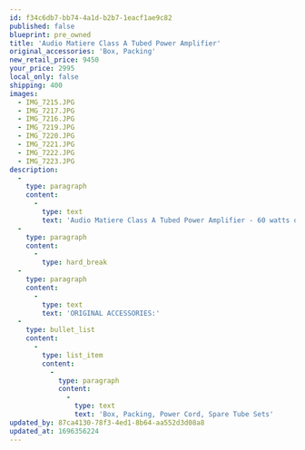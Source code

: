 ```yaml
---
id: f34c6db7-bb74-4a1d-b2b7-1eacf1ae9c82
published: false
blueprint: pre_owned
title: 'Audio Matiere Class A Tubed Power Amplifier'
original_accessories: 'Box, Packing'
new_retail_price: 9450
your_price: 2995
local_only: false
shipping: 400
images:
  - IMG_7215.JPG
  - IMG_7217.JPG
  - IMG_7216.JPG
  - IMG_7219.JPG
  - IMG_7220.JPG
  - IMG_7221.JPG
  - IMG_7222.JPG
  - IMG_7223.JPG
description:
  -
    type: paragraph
    content:
      -
        type: text
        text: 'Audio Matiere Class A Tubed Power Amplifier - 60 watts of sweet, sweet sounding power by the former designer for Jadis. The amplifier is in very good overall condition with a few small scuffs or nicks on the wood side panels. The amplifier comes with a Marigo Audio Labs Resolution power cable, a two new full sets of tubes and an amplifier schematic for servicing. The amplifier sold as new for $9,450.00 and is considered a very sought after and collectible item. The unit has been recently fully re-capped. '
  -
    type: paragraph
    content:
      -
        type: hard_break
  -
    type: paragraph
    content:
      -
        type: text
        text: 'ORIGINAL ACCESSORIES:'
  -
    type: bullet_list
    content:
      -
        type: list_item
        content:
          -
            type: paragraph
            content:
              -
                type: text
                text: 'Box, Packing, Power Cord, Spare Tube Sets'
updated_by: 87ca4130-78f3-4ed1-8b64-aa552d3d08a8
updated_at: 1696356224
---
```

